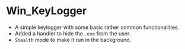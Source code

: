 # Win_KeyLogger
* A simple keylogger with some basic rather common functionalities.
* Added a handler to hide the ```.exe``` from the user.
* `Stealth` mode to make it run in the background.


